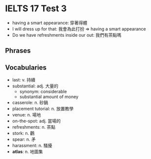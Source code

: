 # IELTS 17 Test 3

- having a smart appearance: 穿著得體
- I will dress up for that: 我會為此打扮 => having a smart appearance
- Do we have refreshments inside our out: 我們有茶點嗎

## Phrases

## Vocabularies

- last: v. 持續
- substantial: adj. 大量的
  - synonym: considerable
  - substantial amount of money
- casserole: n. 砂鍋
- placement tutorial: n. 放置教學
- venue: n. 場地
- on-the-spot: adj. 當場的
- refreshments: n. 茶點
- stork: n. 鸛
- spear: n. 矛
- harassment: n. 騷擾
- **atlas**: n. 地圖集